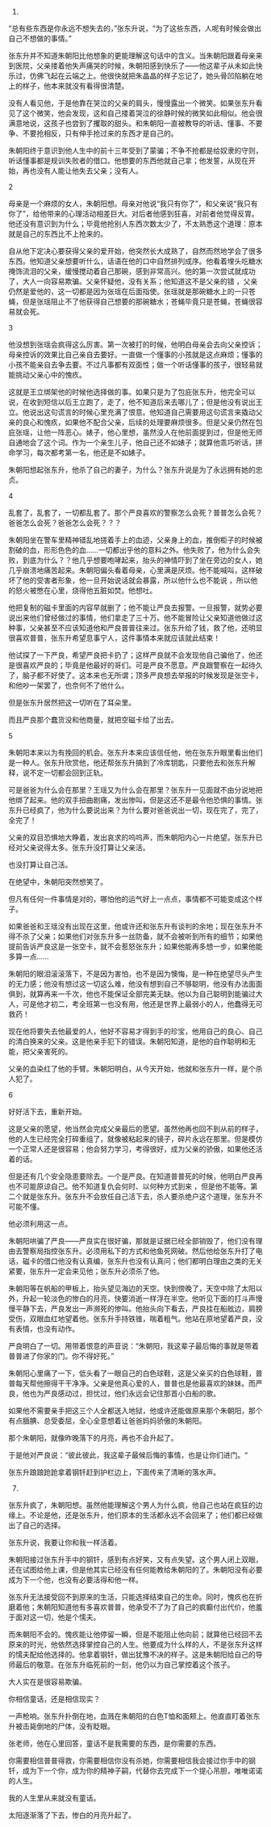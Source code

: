 1.

“总有些东西是你永远不想失去的，”张东升说，“为了这些东西，人呢有时候会做出自己不想做的事情。”

张东升并不知道朱朝阳比他想象的更能理解这句话中的含义。当朱朝阳跟着母亲来到医院，父亲搂着他失声痛哭的时候，朱朝阳感到快乐了——他这辈子从未如此快乐过，仿佛飞起在云端之上。他很快就把朱晶晶的样子忘记了，她头骨凹陷躺在地上的样子，他本来就没有看得很清楚。

没有人看见他，于是他靠在哭泣的父亲的肩头，慢慢露出一个微笑。如果张东升看见了这个微笑，他会发现，这和自己搂着哭泣的徐静时候的微笑如此相似。他会很满意地说，这孩子也尝到了攫取的甜头。和朱朝阳一直被教导的听话、懂事、不要争、不要抢相反，只有伸手抢过来的东西才是自己的。

朱朝阳终于意识到他人生中的前十三年受到了蒙骗；不争不抢都是给奴隶的守则，听话懂事都是规训失败者的借口。他想要的东西他就自己拿；他发誓，从现在开始，再也没有人能让他失去父亲；没有人。



2

母亲是一个麻烦的女人，朱朝阳想。母亲对他说“我只有你了”，和父亲说“我只有你了”，给他带来的心理活动相差巨大。对后者他感到狂喜，对前者他觉得反胃。他还没有意识到为什么；毕竟他抢别人东西次数太少了，不太熟悉这个道理：原本就是自己的东西比不上抢来的。

自从他下定决心要获得父亲的爱开始，他突然长大成熟了，自然而然地学会了很多东西。他知道父亲想要听什么，话语在他的口中自然排列成序。他看着埋头吃糖水掩饰流泪的父亲，缓慢搅动着自己那碗，感到非常高兴。他的第一次尝试就成功了，大人一向容易欺骗。父亲怀疑他，没有关系；他知道这不是父亲的错 ，父亲仍然是爱他的，这一切都是因为张瑶在后面指使。张瑶就是那碗糖水上的一只苍蝇，但是张瑶阻止不了他获得自己想要的那碗糖水；苍蝇毕竟只是苍蝇，苍蝇很容易就会死。



3

他没想到张瑶会疯得这么厉害。第一次被打的时候，他明白母亲会去向父亲控诉；母亲控诉的效果比自己亲自去要好。一直做一个懂事的小孩就是这点麻烦；懂事的小孩不能亲自去争去要。不过凡事都有双面性；做一个听话懂事的孩子，很轻易就能挑动父亲心中的愧疚。

这就是王立绑架他的时候他选择做的事。如果只是为了包庇张东升，他完全可以说，在收到短信以后王立跑了，走了，他不知道后来去哪儿了；但是他没有说出王立。他说出这句谎言的时候心里充满了恨意。他知道自己需要用这句谎言来撬动父亲的良心和愧疚，如果他不配合父亲，后续的处理要麻烦很多。但是父亲仍然在包庇张瑶，让他一阵恶心。婊子，他心里想，虽然没人在他前面提到过，但是他无师自通地会了这个词。作为一个亲生儿子，他自己还不如婊子；就算他乖巧听话，拼命学习，每次都考第一名，他还是不如婊子。

朱朝阳想起张东升，他杀了自己的妻子，为什么？张东升说是为了永远拥有她的忠贞。



4

乱套了，乱套了，一切都乱套了。那个严良喜欢的警察怎么会死？普普怎么会死？爸爸怎么会死？爸爸怎么会死？？？

朱朝阳坐在警车里精神错乱地搓着手上的血迹，父亲身上的血，推倒柜子的时候被割破的血，形形色色的血……一切都出乎他的意料之外。他失败了，他为什么会失败，到底为什么？？他几乎想要咆哮起来，抬头的神情吓到了坐在旁边的女人，她几乎崩溃地痛苦起来。朱朝阳偏头看着母亲，心里满是厌烦。他不能喊叫，这样破坏了他的受害者形象，他一旦开始说话就会暴露，所以他什么也不能说 ，所以他的怒火被憋在心里，烧得他五脏如焚。他想吐。

他把复制的磁卡里面的内容早就删了；他不能让严良去报警。一旦报警，就势必要说出来他们曾经做过的事情，他们拿走了三十万。他不能冒险让父亲知道他做过这种事，父亲甚至不应该知道他和严良普普往来过。张东升给了钱，救了他，还明显很喜欢普普，张东升希望息事宁人，这件事情本来就应该就此结束！

他试探了一下严良，希望严良把卡扔了；这样严良就不会发现他自己骗他了，他还是很喜欢严良的；毕竟是他最好的哥们。可是严良不愿意。严良跟警察在一起待久了，脑子都不好使了。这本来也无所谓；顶多严良想去举报的时候发现是张空卡，和他吵一架罢了，也奈何不了他什么。

但是张东升居然把这一切听在了耳朵里。

而且严良那个蠢货没和他商量，就把空磁卡给了出去。



5

朱朝阳本来以为有挽回的机会。张东升本来应该信任他，他在张东升眼里看出他们是一种人。张东升欣赏他，他还帮张东升搞到了冷库钥匙，只要他去和张东升解释，说不定一切都会回到正轨。

可是爸爸为什么会在那里？王瑶又为什么会在那里？张东升一见面就不由分说地把他绑了起来。他的双手扭曲剧痛，发出惨叫，但是这还不是最令他恐惧的事情。张东升已经疯了，他为什么要说出来？为什么要对爸爸说出一切，现在完了，完了，全完了！

父亲的双目恐惧地大睁着，发出哀求的呜呜声，而朱朝阳内心一片绝望。张东升已经对父亲说得太多。张东升没打算让父亲活。

也没打算让自己活。

在绝望中，朱朝阳突然想笑了。

但凡有任何一件事情是对的，哪怕他的运气好上一点点，事情都不可能变成这个样子。

如果爸爸和王瑶没有出现在这里，他或许还和张东升有谈判的余地；现在张东升不得不杀了父亲；如果他们对张东升多一丝防备，就不会被听到所有的细节；如果他提前告诉严良这是一张空卡，就不会惹怒张东升；如果他能再多想一步，如果他能多算一点……

朱朝阳的眼泪滚滚落下，不是因为害怕，也不是因为懊悔，是一种在绝望尽头产生的无力感；他没有想过这一切这么难，他没有想到自己不够聪明，他没有办法面面俱到，就算再来一千次，他也不能保证全部完美无缺。他以为自己聪明到能骗过大人，可是他才初二，考全班第一也没有用，他还是世界上最弱小的人，他蠢得无可救药！

现在他将要失去他最爱的人，他好不容易才得到手的珍宝，他用自己的良心、自己的清白换来的父亲。这是他亲手犯下的错误。朱朝阳知道，是他的自作聪明和无能，把父亲害死的。

父亲的血染红了他的手臂。朱朝阳明白，从今天开始，他就和张东升一样，是个杀人犯了。



6

好好活下去，重新开始。

这是父亲的愿望，他当然会完成父亲最后的愿望。虽然他再也回不到从前的样子，他的人生已经完全打碎重组了，就像被粘起来的镜子，碎片永远在那里。但是模仿一个正常人还是很容易；他会努力学习，考得很好，成为父亲的骄傲，如果他还活着的话。

但是还有几个安全隐患要除去。一个是严良。在知道普普死的时候，他明白严良再也不可能原谅自己。他不知道复仇会何时、以何种方式到来 ，但是他不能等。第二个就是张东升。张东升不会放任自己活下去，杀人要杀绝户这个道理，张东升不可能不懂。

他必须利用这一点。

朱朝阳哄骗了严良——严良实在很好骗，那就是证据已经全部销毁了，他们没有理由去警察局指控张东升。必须用私下的方式和他鱼死网破。然后他给张东升打了电话，磁卡的借口他没有认真编，张东升也没有认真问；他们都明白理由之类的无关紧要，张东升一定会来见他；张东升必须杀了他。

朱朝阳等在帆船的甲板上，抬头望见海边的天空。快到傍晚了，天空中除了太阳以外，升起一轮淡色的惨白的月亮，快要消逝一样浮在半空。他听见下面的打斗声慢慢平静下去，严良发出一声濒死的惨叫。他抬头向下看去，严良挂在船舷边，肩膀受伤，双眼血红地望着他。张东升手持铁锥，喘着粗气。他站在原地望着严良，没有表情，也没有动作。

严良明白了一切。用带着恨意的声音说：“朱朝阳，我这辈子最后悔的事就是带着普普进了你家的门。你不得好死。”

朱朝阳心里痛了一下，低头看了一眼自己的白色球鞋，这是父亲买的白色球鞋，普普每天帮他擦得干干净净。父亲是他真心爱的人，普普也是他最喜欢的妹妹。而严良，他也为严良感动过，担忧过，他们永远会记住那首小白船的歌。

如果他不需要亲手把这三个人全都送入地狱，他或许还能做原来那个朱朝阳，那个有点腼腆、总受委屈，全心全意想着让爸爸妈妈骄傲的朱朝阳。

那个朱朝阳，就像昨晚落下的月亮，再也不会升起了。

于是他对严良说：“彼此彼此，我这辈子最候后悔的事情，也是让你们进门。“

张东升踉踉跄跄拿着钢钎赶到护栏边上，下面传来了清晰的落水声。



7.

张东升疯了，朱朝阳想。虽然他能理解这个男人为什么疯，他自己也站在疯狂的边缘上。不论是他，还是张东升，他们原本的生活都永远不会回来了；他们都已经做出了自己的选择。

张东升说，我要让你和我一样活着。

朱朝阳接过张东升手中的钢钎，感到有点好笑，又有点失望。这个男人闭上双眼，还在试图给他上课，但是他其实已经没有任何能教给朱朝阳的了。朱朝阳没有必要成为下一个他，也没有必要活得和他一样。

张东升无法接受回不到原来的生活，只能选择结束自己的生命。同时，愧疚也在折磨着他；朱朝阳知道他有多喜欢普普，他承受不了为了自己的疯癫付出代价，他羞于面对这一切，他是个懦夫。

而朱朝阳不会的。愧疚能让他停留一瞬，但是不能阻止他向前；就算他已经回不去原来的时光，他依然选择掌控自己的人生。他要成为什么样的人，不是张东升这样的懦夫配给他选择的。他拿着钢钎，做出犹豫不决的样子。这是朱朝阳给自己的导师最后的敬意。在张东升临死前的一刻，他仍以为自己掌控着这个孩子。

大人实在是很容易欺骗。

你相信童话，还是相信现实？

一声枪响。张东升扑倒在地，血溅在朱朝阳的白色T恤和面颊上。他直直盯着张东升被击毙倒地的尸体，没有眨眼。

张老师，他在心里回答，童话不是我需要的东西，是你需要的东西。

你需要相信普普得救，你需要相信你没有杀她，你需要相信我会接过你手中的钢钎，成为下一个你，成为你的精神子嗣，代替你去完成下一个提心吊胆，唯唯诺诺的人生。

我的人生里从来就没有童话。

太阳逐渐落了下去，惨白的月亮升起了。

